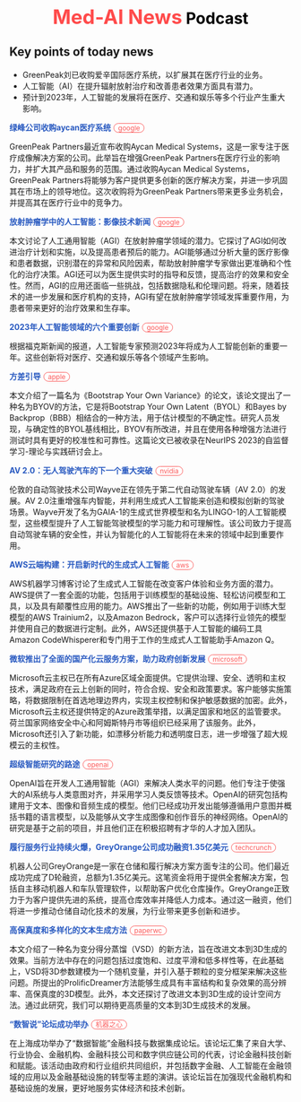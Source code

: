  <h1 style="color: black; text-align: center; margin-top: 50px;"> <span style='color: #FF4B4B; font-size: 1.25em;'> Med-AI News</span> Podcast</h1>

## Key points of today news

- GreenPeak刘已收购爱辛国际医疗系统，以扩展其在医疗行业的业务。
- 人工智能（AI）在提升辐射放射治疗和改善患者效果方面具有潜力。
- 预计到2023年，人工智能的发展将在医疗、交通和娱乐等多个行业产生重大影响。

<a href="https://news.google.com/rss/articles/CBMicWh0dHBzOi8vd3d3LmF1bnRtaW5uaWUuY29tL2ltYWdpbmctaW5mb3JtYXRpY3MvYXJ0aWNsZS8xNTY2MDcwOC9ncmVlbnBlYWstcGFydG5lcnMtYWNxdWlyZXMtYXljYW4tbWVkaWNhbC1zeXN0ZW1z0gEA?oc=5&hl=en-US&gl=US&ceid=US:en" style="color: #2859C0; text-decoration: none; font-size: 14px;font-weight: bold;"> 绿峰公司收购aycan医疗系统</a><span style="margin-left: 5px; background-color: white; padding: 0px 7px; border: 1px solid rgb(251, 88, 88); border-radius: 10px; font-size: 12px; color: rgb(251, 88, 88)">google</span>

 GreenPeak Partners最近宣布收购Aycan Medical Systems，这是一家专注于医疗成像解决方案的公司。此举旨在增强GreenPeak Partners在医疗行业的影响力，并扩大其产品和服务的范围。通过收购Aycan Medical Systems，GreenPeak Partners将能够为客户提供更多创新的医疗解决方案，并进一步巩固其在市场上的领导地位。这次收购将为GreenPeak Partners带来更多业务机会，并提高其在医疗行业中的竞争力。

<a href="https://news.google.com/rss/articles/CBMiVGh0dHBzOi8vd3d3Lml0bm9ubGluZS5jb20vY29udGVudC9hcnRpZmljaWFsLWdlbmVyYWwtaW50ZWxsaWdlbmNlLXJhZGlhdGlvbi1vbmNvbG9nedIBAA?oc=5&hl=en-US&gl=US&ceid=US:en" style="color: #2859C0; text-decoration: none; font-size: 14px;font-weight: bold;"> 放射肿瘤学中的人工智能：影像技术新闻</a><span style="margin-left: 5px; background-color: white; padding: 0px 7px; border: 1px solid rgb(251, 88, 88); border-radius: 10px; font-size: 12px; color: rgb(251, 88, 88)">google</span>

 本文讨论了人工通用智能（AGI）在放射肿瘤学领域的潜力。它探讨了AGI如何改进治疗计划和实施，以及提高患者预后的能力。AGI能够通过分析大量的医疗影像和患者数据，识别潜在的异常和风险因素，帮助放射肿瘤学专家做出更准确和个性化的治疗决策。AGI还可以为医生提供实时的指导和反馈，提高治疗的效果和安全性。然而，AGI的应用还面临一些挑战，包括数据隐私和伦理问题。将来，随着技术的进一步发展和医疗机构的支持，AGI有望在放射肿瘤学领域发挥重要作用，为患者带来更好的治疗效果和生存率。

<a href="https://news.google.com/rss/articles/CBMibmh0dHBzOi8vd3d3LmZveG5ld3MuY29tL2hlYWx0aC9hcnRpZmljaWFsLWludGVsbGlnZW5jZS1leHBlcnRzLXNoYXJlLWJpZ2dlc3QtYWktaW5ub3ZhdGlvbnMtMjAyMy1sYW5kbWFyay15ZWFy0gFyaHR0cHM6Ly93d3cuZm94bmV3cy5jb20vaGVhbHRoL2FydGlmaWNpYWwtaW50ZWxsaWdlbmNlLWV4cGVydHMtc2hhcmUtYmlnZ2VzdC1haS1pbm5vdmF0aW9ucy0yMDIzLWxhbmRtYXJrLXllYXIuYW1w?oc=5&hl=en-US&gl=US&ceid=US:en" style="color: #2859C0; text-decoration: none; font-size: 14px;font-weight: bold;"> 2023年人工智能领域的六个重要创新</a><span style="margin-left: 5px; background-color: white; padding: 0px 7px; border: 1px solid rgb(251, 88, 88); border-radius: 10px; font-size: 12px; color: rgb(251, 88, 88)">google</span>

 根据福克斯新闻的报道，人工智能专家预测2023年将成为人工智能创新的重要一年。这些创新将对医疗、交通和娱乐等各个领域产生影响。

<a href="https://machinelearning.apple.com//research/bootstrap-own-variance" style="color: #2859C0; text-decoration: none; font-size: 14px;font-weight: bold;"> 方差引导</a><span style="margin-left: 5px; background-color: white; padding: 0px 7px; border: 1px solid rgb(251, 88, 88); border-radius: 10px; font-size: 12px; color: rgb(251, 88, 88)">apple</span>

 本文介绍了一篇名为《Bootstrap Your Own Variance》的论文，该论文提出了一种名为BYOV的方法，它是将Bootstrap Your Own Latent（BYOL）和Bayes by Backprop（BBB）相结合的一种方法，用于估计模型的不确定性。研究人员发现，与确定性的BYOL基线相比，BYOV有所改进，并且在使用各种增强方法进行测试时具有更好的校准性和可靠性。这篇论文已被收录在NeurIPS 2023的自监督学习-理论与实践研讨会上。

<a href="https://blogs.nvidia.com/blog/av-2-0-wayve/" style="color: #2859C0; text-decoration: none; font-size: 14px;font-weight: bold;"> AV 2.0：无人驾驶汽车的下一个重大突破</a><span style="margin-left: 5px; background-color: white; padding: 0px 7px; border: 1px solid rgb(251, 88, 88); border-radius: 10px; font-size: 12px; color: rgb(251, 88, 88)">nvidia</span>

 伦敦的自动驾驶技术公司Wayve正在领先于第二代自动驾驶车辆（AV 2.0）的发展。AV 2.0注重增强车内智能，并利用生成式人工智能来创造和模拟创新的驾驶场景。Wayve开发了名为GAIA-1的生成式世界模型和名为LINGO-1的人工智能模型，这些模型提升了人工智能驾驶模型的学习能力和可理解性。该公司致力于提高自动驾驶车辆的安全性，并认为智能化的人工智能将在未来的领域中起到重要作用。

<a href="https://aws.amazon.com/blogs/machine-learning/welcome-to-a-new-era-of-building-in-the-cloud-with-generative-ai-on-aws/" style="color: #2859C0; text-decoration: none; font-size: 14px;font-weight: bold;"> AWS云端构建：开启新时代的生成式人工智能</a><span style="margin-left: 5px; background-color: white; padding: 0px 7px; border: 1px solid rgb(251, 88, 88); border-radius: 10px; font-size: 12px; color: rgb(251, 88, 88)">aws</span>

 AWS机器学习博客讨论了生成式人工智能在改变客户体验和业务方面的潜力。AWS提供了一套全面的功能，包括用于训练模型的基础设施、轻松访问模型和工具，以及具有颠覆性应用的能力。AWS推出了一些新的功能，例如用于训练大型模型的AWS Trainium2，以及Amazon Bedrock，客户可以选择行业领先的模型并使用自己的数据进行定制。此外，AWS还提供基于人工智能的编码工具Amazon CodeWhisperer和专门用于工作的生成式人工智能助手Amazon Q。

<a href="https://blogs.microsoft.com/blog/2023/12/14/microsoft-cloud-for-sovereignty-now-generally-available-opening-new-pathways-for-government-innovation/" style="color: #2859C0; text-decoration: none; font-size: 14px;font-weight: bold;"> 微软推出了全面的国产化云服务方案，助力政府创新发展</a><span style="margin-left: 5px; background-color: white; padding: 0px 7px; border: 1px solid rgb(251, 88, 88); border-radius: 10px; font-size: 12px; color: rgb(251, 88, 88)">microsoft</span>

 Microsoft云主权已在所有Azure区域全面提供。它提供治理、安全、透明和主权技术，满足政府在云上创新的同时，符合合规、安全和政策要求。客户能够实施策略，将数据限制在首选地理边界内，实现主权控制和保护敏感数据的加密。此外，Microsoft云主权还提供特定的Azure政策举措，以满足国家和地区的监管要求。荷兰国家网络安全中心和阿姆斯特丹市等组织已经采用了该服务。此外，Microsoft还引入了新功能，如漂移分析能力和透明度日志，进一步增强了超大规模云的主权性。

<a href="https://openai.com//research/overview" style="color: #2859C0; text-decoration: none; font-size: 14px;font-weight: bold;"> 超级智能研究的路途</a><span style="margin-left: 5px; background-color: white; padding: 0px 7px; border: 1px solid rgb(251, 88, 88); border-radius: 10px; font-size: 12px; color: rgb(251, 88, 88)">openai</span>

 OpenAI旨在开发人工通用智能（AGI）来解决人类水平的问题。他们专注于使强大的AI系统与人类意图对齐，并采用学习人类反馈等技术。OpenAI的研究包括构建用于文本、图像和音频生成的模型。他们已经成功开发出能够遵循用户意图并概括书籍的语言模型，以及能够从文字生成图像和创作音乐的神经网络。OpenAI的研究是基于之前的项目，并且他们正在积极招聘有才华的人才加入团队。

<a href="https://techcrunch.com/2023/12/20/fulfillment-is-still-hot-as-greyorange-closes-135m-round/" style="color: #2859C0; text-decoration: none; font-size: 14px;font-weight: bold;"> 履行服务行业持续火爆，GreyOrange公司成功融资1.35亿美元</a><span style="margin-left: 5px; background-color: white; padding: 0px 7px; border: 1px solid rgb(251, 88, 88); border-radius: 10px; font-size: 12px; color: rgb(251, 88, 88)">techcrunch</span>

 机器人公司GreyOrange是一家在仓储和履行解决方案方面专注的公司。他们最近成功完成了D轮融资，总额为1.35亿美元。这笔资金将用于提供全套解决方案，包括自主移动机器人和车队管理软件，以帮助客户优化仓库操作。GreyOrange正致力于为客户提供先进的系统，提高仓库效率并降低人力成本。通过这一融资，他们将进一步推动仓储自动化技术的发展，为行业带来更多创新和进步。

<a href="https://paperswithcode.com/paper/prolificdreamer-high-fidelity-and-diverse" style="color: #2859C0; text-decoration: none; font-size: 14px;font-weight: bold;"> 高保真度和多样化的文本生成方法</a><span style="margin-left: 5px; background-color: white; padding: 0px 7px; border: 1px solid rgb(251, 88, 88); border-radius: 10px; font-size: 12px; color: rgb(251, 88, 88)">paperwc</span>

 本文介绍了一种名为变分得分蒸馏（VSD）的新方法，旨在改进文本到3D生成的效果。当前方法中存在的问题包括过度饱和、过度平滑和低多样性等，在此基础上，VSD将3D参数建模为一个随机变量，并引入基于颗粒的变分框架来解决这些问题。所提出的ProlificDreamer方法能够生成具有丰富结构和复杂效果的高分辨率、高保真度的3D模型。此外，本文还探讨了改进文本到3D生成的设计空间方法。通过此研究，我们可以期待更高质量的文本到3D生成技术的发展。

<a href="https://www.jiqizhixin.com//articles/2023-12-20-13" style="color: #2859C0; text-decoration: none; font-size: 14px;font-weight: bold;"> “数智说”论坛成功举办</a><span style="margin-left: 5px; background-color: white; padding: 0px 7px; border: 1px solid rgb(251, 88, 88); border-radius: 10px; font-size: 12px; color: rgb(251, 88, 88)">机器之心</span>

 在上海成功举办了“数据智能”金融科技与数据集成论坛。该论坛汇集了来自大学、行业协会、金融机构、金融科技公司和数字供应链公司的代表，讨论金融科技创新和赋能。该活动由政府和行业组织共同组织，并包括数字金融、人工智能在金融领域的应用以及金融基础设施的转型等主题的演讲。该论坛旨在加强现代金融机构和基础设施的发展，更好地服务实体经济和技术创新。

